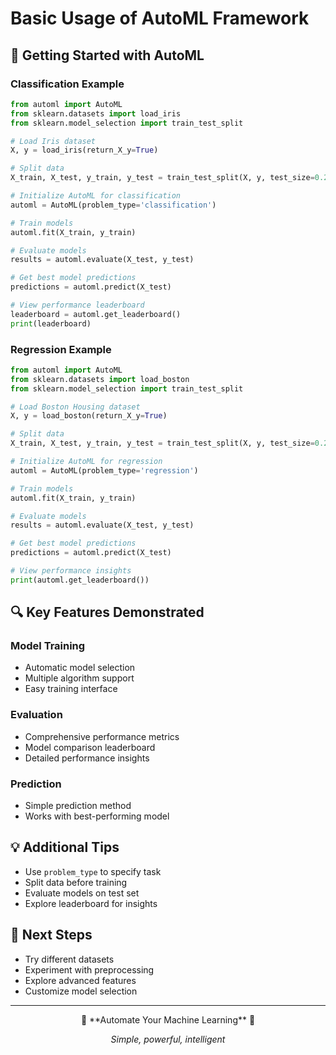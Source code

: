 # Basic Usage of AutoML Framework

## 🚀 Getting Started with AutoML

### Classification Example
```python
from automl import AutoML
from sklearn.datasets import load_iris
from sklearn.model_selection import train_test_split

# Load Iris dataset
X, y = load_iris(return_X_y=True)

# Split data
X_train, X_test, y_train, y_test = train_test_split(X, y, test_size=0.2)

# Initialize AutoML for classification
automl = AutoML(problem_type='classification')

# Train models
automl.fit(X_train, y_train)

# Evaluate models
results = automl.evaluate(X_test, y_test)

# Get best model predictions
predictions = automl.predict(X_test)

# View performance leaderboard
leaderboard = automl.get_leaderboard()
print(leaderboard)
```

### Regression Example
```python
from automl import AutoML
from sklearn.datasets import load_boston
from sklearn.model_selection import train_test_split

# Load Boston Housing dataset
X, y = load_boston(return_X_y=True)

# Split data
X_train, X_test, y_train, y_test = train_test_split(X, y, test_size=0.2)

# Initialize AutoML for regression
automl = AutoML(problem_type='regression')

# Train models
automl.fit(X_train, y_train)

# Evaluate models
results = automl.evaluate(X_test, y_test)

# Get best model predictions
predictions = automl.predict(X_test)

# View performance insights
print(automl.get_leaderboard())
```

## 🔍 Key Features Demonstrated

### Model Training
- Automatic model selection
- Multiple algorithm support
- Easy training interface

### Evaluation
- Comprehensive performance metrics
- Model comparison leaderboard
- Detailed performance insights

### Prediction
- Simple prediction method
- Works with best-performing model

## 💡 Additional Tips
- Use `problem_type` to specify task
- Split data before training
- Evaluate models on test set
- Explore leaderboard for insights

## 🚀 Next Steps
- Try different datasets
- Experiment with preprocessing
- Explore advanced features
- Customize model selection

---

<div align="center">
🤖 **Automate Your Machine Learning** 🚀

*Simple, powerful, intelligent*
</div>
